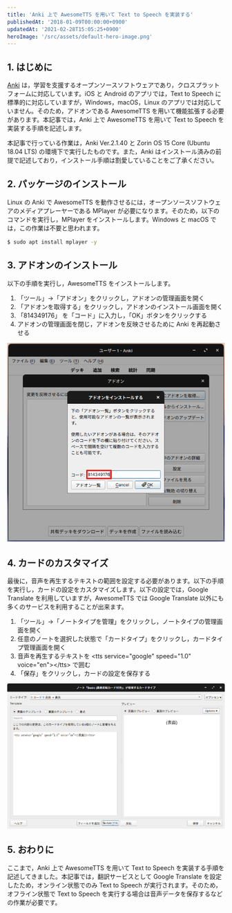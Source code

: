 ```yaml
---
title: 'Anki 上で AwesomeTTS を用いて Text to Speech を実装する'
publishedAt: '2018-01-09T00:00:00+0900'
updatedAt: '2021-02-28T15:05:25+0900'
heroImage: '/src/assets/default-hero-image.png'
---
```


## 1. はじめに

[Anki](https://apps.ankiweb.net/) は，学習を支援するオープンソースソフトウェアであり，クロスプラットフォームに対応しています。iOS と Android のアプリでは，Text to Speech に標準的に対応していますが，Windows，macOS，Linux のアプリでは対応していません。そのため，アドオンである AwesomeTTS を用いて機能拡張する必要があります。本記事では，Anki 上で AwesomeTTS を用いて Text to Speech を実装する手順を記述します。

本記事で行っている作業は，Anki Ver.2.1.40 と Zorin OS 15 Core (Ubuntu 18.04 LTS) の環境下で実行したものです。また，Anki はインストール済みの前提で記述しており，インストール手順は割愛していることをご了承ください。

## 2. パッケージのインストール

Linux の Anki で AwesomeTTS を動作させるには，オープンソースソフトウェアのメディアプレーヤーである MPlayer が必要になります。そのため，以下のコマンドを実行し，MPlayer をインストールします。Windows と macOS では，この作業は不要と思われます。

```bash
$ sudo apt install mplayer -y
```

## 3. アドオンのインストール

以下の手順を実行し，AwesomeTTS をインストールします。

1. 「ツール」→「アドオン」をクリックし，アドオンの管理画面を開く
2. 「アドオンを取得する」をクリックし，アドオンのインストール画面を開く
3. 「814349176」 を「コード」に入力し，「OK」ボタンをクリックする
4. アドオンの管理画面を閉じ，アドオンを反映させるために Anki を再起動させる

![](9cdcbbd7286d06af114501c66d9c352b.png)

## 4. カードのカスタマイズ

最後に，音声を再生するテキストの範囲を設定する必要があります。以下の手順を実行し，カードの設定をカスタマイズします。以下の設定では，Google Translate を利用していますが，AwesomeTTS では Google Translate 以外にも多くのサービスを利用することが出来ます。

1. 「ツール」→「ノートタイプを管理」をクリックし，ノートタイプの管理画面を開く
2. 任意のノートを選択した状態で「カードタイプ」をクリックし，カードタイプ管理画面を開く
3. 音声を再生するテキストを <tts service="google" speed="1.0" voice="en"\></tts\> で囲む
4. 「保存」をクリックし，カードの設定を保存する

![](55821d068c3c477799f32352777eb535.png)

## 5. おわりに

ここまで，Anki 上で AwesomeTTS を用いて Text to Speech を実装する手順を記述してきました。本記事では，翻訳サービスとして Google Translate を設定したため，オンライン状態でのみ Text to Speech が実行されます。そのため，オフライン状態で Text to Speech を実行する場合は音声データを保存するなどの作業が必要です。

